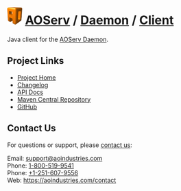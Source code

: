 # [<img src="ao-logo.png" alt="AO Logo" width="35" height="40">](https://aoindustries.com/) [AOServ](https://aoindustries.com/aoserv/) / [Daemon](https://aoindustries.com/aoserv/daemon/) / [Client](https://aoindustries.com/aoserv/daemon/client/)
Java client for the [AOServ Daemon](https://aoindustries.com/aoserv/daemon/).

## Project Links
* [Project Home](https://aoindustries.com/aoserv/daemon/client/)
* [Changelog](https://aoindustries.com/aoserv/daemon/client/changelog)
* [API Docs](https://aoindustries.com/aoserv/daemon/client/apidocs/)
* [Maven Central Repository](https://search.maven.org/#search%7Cgav%7C1%7Cg:%22com.aoindustries%22%20AND%20a:%22aoserv-daemon-client%22)
* [GitHub](https://github.com/aoindustries/aoserv-daemon-client)

## Contact Us
For questions or support, please [contact us](https://aoindustries.com/contact):

Email: [support@aoindustries.com](mailto:support@aoindustries.com)  
Phone: [1-800-519-9541](tel:1-800-519-9541)  
Phone: [+1-251-607-9556](tel:+1-251-607-9556)  
Web: https://aoindustries.com/contact
